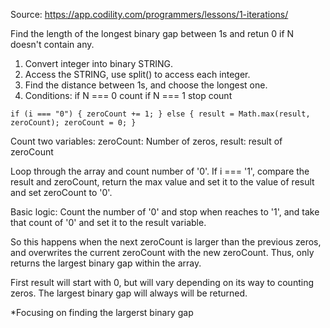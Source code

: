 Source:
 https://app.codility.com/programmers/lessons/1-iterations/

 Find the length of the longest binary gap between 1s and retun 0 if N doesn't contain any.

 1. Convert integer into binary STRING.
 2. Access the STRING, use split() to access each integer.
 3. Find the distance between 1s, and choose the longest one.
 4. Conditions:
     if N === 0 count
     if N === 1 stop count

`
if (i === "0") {
  zeroCount += 1;
} else {
  result = Math.max(result, zeroCount);
  zeroCount = 0;
}
`

Count two variables:
    zeroCount: Number of zeros,
    result: result of zeroCount

Loop through the array and count number of '0'.
If i === '1', compare the result and zeroCount, return the max value and set it to the value of result and set zeroCount to '0'.

Basic logic: Count the number of '0' and stop when reaches to '1',
and take that count of '0' and set it to the result variable.

So this happens when the next zeroCount is larger than the previous zeros, and overwrites the current zeroCount with the new zeroCount.
Thus, only returns the largest binary gap within the array.

First result will start with 0, but will vary depending on its way to counting zeros. The largest binary gap will always will be returned.

*Focusing on finding the largerst binary gap
